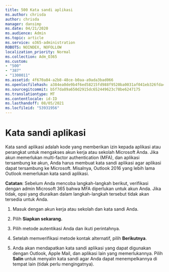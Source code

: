 ```yaml
---
title: 500 Kata sandi aplikasi
ms.author: chrisda
author: chrisda
manager: dansimp
ms.date: 04/21/2020
ms.audience: Admin
ms.topic: article
ms.service: o365-administration
ROBOTS: NOINDEX, NOFOLLOW
localization_priority: Normal
ms.collection: Adm_O365
ms.custom:
- "500"
- "387"
- "1300011"
ms.assetid: 4f670a84-a2b8-48ce-b0aa-a9ada3bad066
ms.openlocfilehash: a384ea0de9b4f6ed58215fd988f9520ba0031af041eb326fda467b80d28406ee
ms.sourcegitcommit: b5f7da89a650d2915dc652449623c78be6247175
ms.translationtype: MT
ms.contentlocale: id-ID
ms.lasthandoff: 08/05/2021
ms.locfileid: "53931956"
---
```

# <a name="app-passwords"></a>Kata sandi aplikasi

Kata sandi aplikasi adalah kode yang memberikan izin kepada aplikasi atau perangkat untuk mengakses akun kerja atau sekolah Microsoft Anda. Jika akun memerlukan multi-factor authentication (MFA), dan aplikasi tersambung ke akun, Anda harus membuat kata sandi aplikasi agar aplikasi dapat tersambung ke Microsoft. Misalnya, Outlook 2016 yang lebih lama Outlook memerlukan kata sandi aplikasi.

 **Catatan**: Sebelum Anda mencoba langkah-langkah berikut, verifikasi dengan admin Microsoft 365 bahwa MFA diperlukan untuk akun Anda. Jika tidak, opsi yang diuraikan dalam langkah-langkah tersebut tidak akan tersedia untuk Anda.

1. Masuk dengan akun kerja atau sekolah dan kata sandi Anda.

2. Pilih **Siapkan sekarang.**

3. Pilih metode autentikasi Anda dan ikuti perintahnya.

4. Setelah memverifikasi metode kontak alternatif, pilih **Berikutnya**.

5. Anda akan mendapatkan kata sandi aplikasi yang dapat digunakan dengan Outlook, Apple Mail, dan aplikasi lain yang memerlukannya. Pilih **Salin** untuk menyalin kata sandi agar Anda dapat menempelkannya di tempat lain (tidak perlu mengingatnya).
